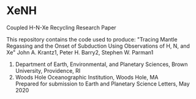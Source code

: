 # XeNH
Coupled H-N-Xe Recycling Research Paper

This repository contains the code used to produce:
  "Tracing Mantle Regassing and the Onset of Subduction Using Observations of H, N, and Xe"
  John A. Krantz1, Peter H. Barry2, Stephen W. Parman1
  1. Department of Earth, Environmental, and Planetary Sciences, Brown University, Providence, RI
  2. Woods Hole Oceanographic Institution, Woods Hole, MA  
	Prepared for submission to Earth and Planetary Science Letters, May 2020
